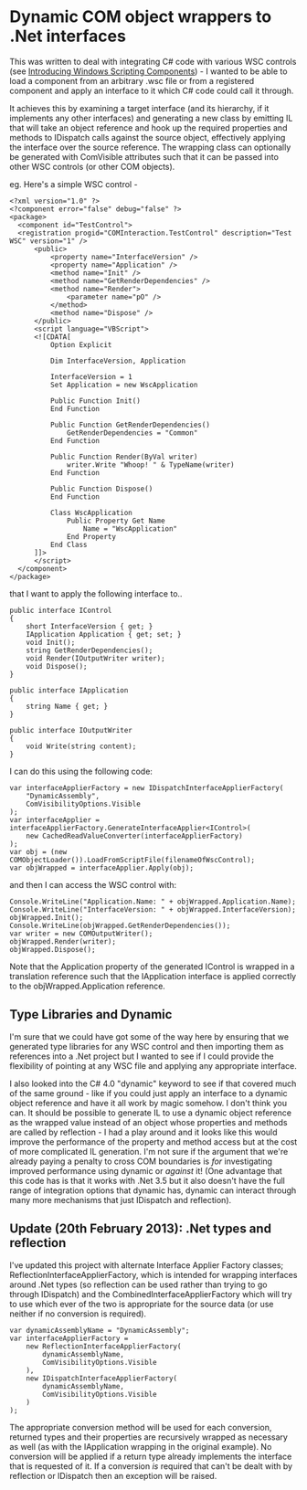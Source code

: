 # Dynamic COM object wrappers to .Net interfaces

This was written to deal with integrating C# code with various WSC controls (see [Introducing Windows Scripting Components](http://msdn.microsoft.com/en-us/library/07zhfkh8.aspx)) - I wanted to be able to load a component from an arbitrary .wsc file or from a registered component and apply an interface to it which C# code could call it through.

It achieves this by examining a target interface (and its hierarchy, if it implements any other interfaces) and generating a new class by emitting IL that will take an object reference and hook up the required properties and methods to IDispatch calls against the source object, effectively applying the interface over the source reference. The wrapping class can optionally be generated with ComVisible attributes such that it can be passed into other WSC controls (or other COM objects).

eg. Here's a simple WSC control -

    <?xml version="1.0" ?>
    <?component error="false" debug="false" ?>
    <package>
      <component id="TestControl">
      <registration progid="COMInteraction.TestControl" description="Test WSC" version="1" />
          <public>
              <property name="InterfaceVersion" />
              <property name="Application" />
              <method name="Init" />
              <method name="GetRenderDependencies" />
              <method name="Render">
                  <parameter name="pO" />
              </method>
              <method name="Dispose" />
          </public>
          <script language="VBScript">
          <![CDATA[
              Option Explicit

              Dim InterfaceVersion, Application

              InterfaceVersion = 1
              Set Application = new WscApplication
    
              Public Function Init()
              End Function

              Public Function GetRenderDependencies()
                  GetRenderDependencies = "Common"
              End Function

              Public Function Render(ByVal writer)
                  writer.Write "Whoop! " & TypeName(writer)
              End Function

              Public Function Dispose()
              End Function

              Class WscApplication
                  Public Property Get Name
                      Name = "WscApplication"
                  End Property
              End Class
          ]]>
          </script>
      </component>
    </package>

that I want to apply the following interface to..

    public interface IControl
    {
        short InterfaceVersion { get; }
        IApplication Application { get; set; }
        void Init();
        string GetRenderDependencies();
        void Render(IOutputWriter writer);
        void Dispose();
    }

    public interface IApplication
    {
        string Name { get; }
    }

    public interface IOutputWriter
    {
        void Write(string content);
    }

I can do this using the following code:

    var interfaceApplierFactory = new IDispatchInterfaceApplierFactory(
        "DynamicAssembly",
        ComVisibilityOptions.Visible
    );
    var interfaceApplier = interfaceApplierFactory.GenerateInterfaceApplier<IControl>(
        new CachedReadValueConverter(interfaceApplierFactory)
    );
    var obj = (new COMObjectLoader()).LoadFromScriptFile(filenameOfWscControl);
    var objWrapped = interfaceApplier.Apply(obj);

and then I can access the WSC control with:

    Console.WriteLine("Application.Name: " + objWrapped.Application.Name);
    Console.WriteLine("InterfaceVersion: " + objWrapped.InterfaceVersion);
    objWrapped.Init();
    Console.WriteLine(objWrapped.GetRenderDependencies());
    var writer = new COMOutputWriter();
    objWrapped.Render(writer);
    objWrapped.Dispose();

Note that the Application property of the generated IControl is wrapped in a translation reference such that the IApplication interface is applied correctly to the objWrapped.Application reference.

## Type Libraries and Dynamic

I'm sure that we could have got some of the way here by ensuring that we generated type libraries for any WSC control and then importing them as references into a .Net project but I wanted to see if I could provide the flexibility of pointing at any WSC file and applying any appropriate interface.

I also looked into the C# 4.0 "dynamic" keyword to see if that covered much of the same ground - like if you could just apply an interface to a dynamic object reference and have it all work by magic somehow. I don't think you can. It should be possible to generate IL to use a dynamic object reference as the wrapped value instead of an object whose properties and methods are called by reflection - I had a play around and it looks like this would improve the performance of the property and method access but at the cost of more complicated IL generation. I'm not sure if the argument that we're already paying a penalty to cross COM boundaries is _for_ investigating improved performance using dynamic or _against_ it! (One advantage that this code has is that it works with .Net 3.5 but it also doesn't have the full range of integration options that dynamic has, dynamic can interact through many more mechanisms that just IDispatch and reflection).

## Update (20th February 2013): .Net types and reflection

I've updated this project with alternate Interface Applier Factory classes; ReflectionInterfaceApplierFactory, which is intended for wrapping interfaces around .Net types (so reflection can be used rather than trying to go through IDispatch) and the CombinedInterfaceApplierFactory which will try to use which ever of the two is appropriate for the source data (or use neither if no conversion is required).

    var dynamicAssemblyName = "DynamicAssembly";
    var interfaceApplierFactory = 
        new ReflectionInterfaceApplierFactory(
            dynamicAssemblyName,
            ComVisibilityOptions.Visible
        ),
        new IDispatchInterfaceApplierFactory(
            dynamicAssemblyName,
            ComVisibilityOptions.Visible
        )
    );

The appropriate conversion method will be used for each conversion, returned types and their properties are recursively wrapped as necessary as well (as with the IApplication wrapping in the original example). No conversion will be applied if a return type already implements the interface that is requested of it. If a conversion _is_ required that can't be dealt with by reflection or IDispatch then an exception will be raised.